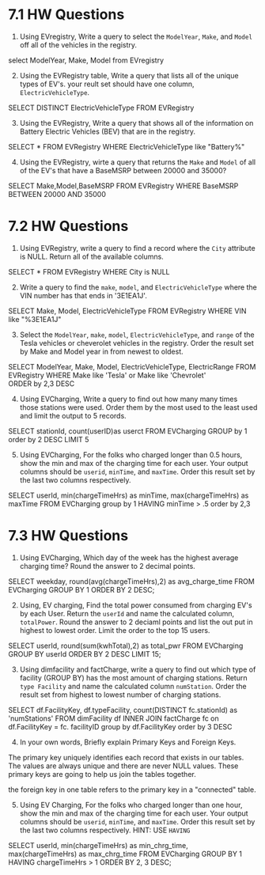 # 7.1 HW Questions

1. Using EVregistry, Write a query to select the `ModelYear`, `Make`, and `Model` off all of the vehicles in the registry.

select
   ModelYear, 
   Make, 
   Model 
from EVregistry


2. Using the EVRegistry table, 
Write a query that lists all of the unique types of EV's.
your reult set should have one column, `ElectricVehicleType`. 

SELECT DISTINCT ElectricVehicleType
FROM EVRegistry


3. Using the EVRegistry, Write a query that shows all of the information on Battery Electric Vehicles (BEV) that are in the registry. 


SELECT *
FROM EVRegistry
WHERE ElectricVehicleType like "Battery%"

4. Using the EVRegistry, wirte a query that returns the `Make` and `Model` of all of the EV's that have a BaseMSRP between 20000 and 35000?

SELECT Make,Model,BaseMSRP
FROM EVRegistry
WHERE BaseMSRP BETWEEN 20000 AND 35000

# 7.2 HW Questions


1. Using EVRegistry, write a query to find a record  where the `City` attribute is NULL. Return all of the available columns.

SELECT * 
FROM EVRegistry
WHERE City is NULL

2. Write a query to find the `make`, `model`, and `ElectricVehicleType` where the VIN number has  that ends in '3E1EA1J'.

SELECT Make, 
       Model, 
       ElectricVehicleType
FROM EVRegistry
WHERE VIN like "%3E1EA1J"


3. Select the `ModelYear`, `make`, `model`, `ElectricVehicleType`, and `range` of the Tesla vehicles or cheverolet vehicles in the registry. Order the result set by Make and Model year in from newest to oldest.


SELECT ModelYear,
		Make,
		Model,
		ElectricVehicleType,
		ElectricRange
FROM EVRegistry
WHERE Make like 'Tesla' or Make like  'Chevrolet'  		
ORDER by 2,3 DESC


4. Using EVCharging, Write a query to find out how many many times those stations were used. Order them by the most used to the least used and limit the output to 5 records.

SELECT stationId, count(userID)as userct
FROM EVCharging
GROUP by 1
order by 2 DESC
LIMIT 5


5.  Using EVCharging, For the folks who charged longer than 0.5 hours, show the min and max of the charging time for each user. Your output columns should be `userid`, `minTime`, and `maxTime`. Order this result set by the last two columns respectively.

SELECT userId, 
	   min(chargeTimeHrs) as minTime,
	   max(chargeTimeHrs) as maxTime
FROM EVCharging
group by 1
HAVING minTime > .5
order by 2,3



# 7.3 HW Questions

1. Using EVCharging, Which day of the week has the highest average charging time? Round the answer to 2 decimal points.


SELECT
weekday, round(avg(chargeTimeHrs),2) as avg_charge_time
FROM EVCharging
GROUP BY 1
ORDER BY 2 DESC;


2. Using, EV charging, Find the total power consumed from charging EV's by each User. Return the `userId` and name the calculated column, `totalPower`. Round the answer to 2 deciaml points and list the out put in highest to lowest order. Limit the order to the top 15 users.

SELECT
userId,
round(sum(kwhTotal),2) as total_pwr
FROM EVCharging
GROUP BY userId
ORDER BY 2 DESC
LIMIT 15;


3. Using dimfacility and factCharge, write a query to find out which type of facility (GROUP BY) has the most amount of charging stations. Return `type Facility` and name the calculated column `numStation`. Order the result set from highest to lowest number of charging stations.


SELECT 
	df.FacilityKey,
	df.typeFacility,
	count(DISTINCT fc.stationId) as 'numStations'
FROM dimFacility df
INNER JOIN factCharge fc
on df.FacilityKey = fc. facilityID
group by df.FacilityKey
order by 3 DESC



4. In your own words, Briefly explain Primary Keys and Foreign Keys. 

The primary key uniquely identifies each record that exists in our tables. The values are always unique and there are never NULL values. These primary keys are going to help us join the tables together.

the foreign key in one table refers to the primary key in a "connected" table.


5. Using EV Charging, For the folks who charged longer than one hour, show the min and max of the charging time for each user. Your output columns should be `userid`, `minTime`, and `maxTime`. Order this result set by the last two columns respectively. HINT: USE `HAVING`

SELECT
userId,
min(chargeTimeHrs) as min_chrg_time,
max(chargeTimeHrs) as max_chrg_time
FROM EVCharging
GROUP BY 1
HAVING chargeTimeHrs > 1
ORDER BY 2, 3 DESC;
